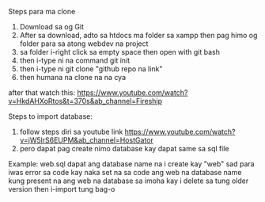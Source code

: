 Steps para ma clone

1. Download sa og Git
2. After sa download, adto sa htdocs ma folder sa xampp then pag himo og folder para sa atong webdev na project
3. sa folder i-right click sa empty space then open with git bash
4. then i-type ni na command git init
7. then i-type ni git clone "github repo na link"
8. then humana na clone na na cya

after that watch this:
https://www.youtube.com/watch?v=HkdAHXoRtos&t=370s&ab_channel=Fireship


Steps to import database:
1. follow steps diri sa youtube link https://www.youtube.com/watch?v=jW5lrS6EUPM&ab_channel=HostGator
2. pero dapat pag create nimo database kay dapat same sa sql file

Example: web.sql
        dapat ang database name na i create kay "web" sad para iwas error sa code kay naka set na sa code ang web na database name
        kung present na ang web na database sa imoha kay i delete sa tung older version then i-import tung bag-o

